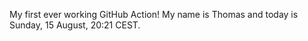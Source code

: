My first ever working GitHub Action!
My name is Thomas and today is Sunday, 15 August, 20:21 CEST. 
